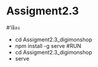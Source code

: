# Assigment2.3
#วิธีลง 
- cd Assigment2.3_digimonshop
- npm install -g serve
#RUN
- cd Assigment2.3_digimonshop
- serve
